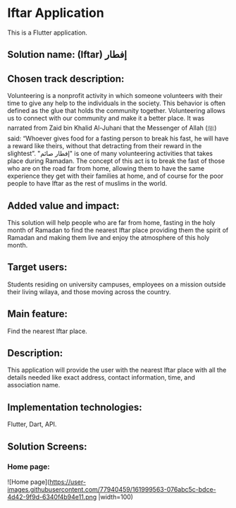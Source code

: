 # Iftar Application
This is a Flutter application.
## Solution name: (Iftar) إفطار
## Chosen track description: 
Volunteering is a nonprofit activity in which someone volunteers with their time to give any help to the individuals in the society. This behavior is often defined as the glue that holds the community together. 
Volunteering allows us to connect with our community and make it a better place. It was narrated from Zaid bin Khalid Al-Juhani that the Messenger of Allah (ﷺ) said: “Whoever gives food for a fasting person to break his fast, he will have a reward like theirs, without that detracting from their reward in the slightest”. "إفطار صائم" is one of many volunteering activities that takes place during Ramadan. The concept of this act is to break the fast of those who are on the road far from home, allowing them to have the same experience they get with their families at home, and of course for the poor people to have Iftar as the rest of muslims in the world.
## Added value and impact: 
This solution will help people who are far from home, fasting in the holy month of Ramadan to find the nearest Iftar place providing them the spirit of Ramadan and making them live and enjoy the atmosphere of this holy month. 
## Target users: 
Students residing on university campuses, employees on a mission outside their living wilaya, and those moving across the country.
## Main feature: 
Find the nearest Iftar place. 
## Description: 
This application will provide the user with the nearest Iftar place with all the details needed like exact address, contact information, time, and association name.
## Implementation technologies: 
Flutter, Dart, API.
## Solution Screens:
### Home page:
![Home page](https://user-images.githubusercontent.com/77940459/161999563-076abc5c-bdce-4d42-9f9d-6340f4b94e11.png |width=100)

